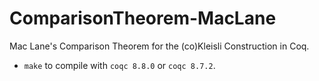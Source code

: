 # ComparisonTheorem-MacLane

Mac Lane's Comparison Theorem for the (co)Kleisli Construction in Coq.

- `make` to compile with `coqc 8.8.0` or `coqc 8.7.2`.
